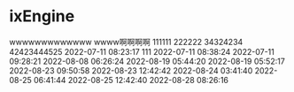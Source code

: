 # ixEngine

wwwwwwwwwwwww
wwww啊啊啊啊
111111
222222
34324234
42423444525
2022-07-11 08:23:17
111
2022-07-11 08:38:24
2022-07-11 09:28:21
2022-08-08 06:26:24
2022-08-19 05:44:20
2022-08-19 05:52:17
2022-08-23 09:50:58
2022-08-23 12:42:42
2022-08-24 03:41:40
2022-08-25 06:41:44
2022-08-25 12:42:40
2022-08-28 08:26:16
